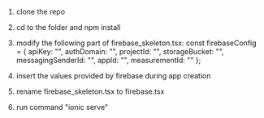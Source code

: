 1. clone the repo
2. cd to the folder and npm install
3.  modify the following part of firebase_skeleton.tsx:
    const firebaseConfig = {
    apiKey: "",
    authDomain: "",
    projectId: "",
    storageBucket: "",
    messagingSenderId: "",
    appId: "",
    measurementId: ""
};

4. insert the values provided by firebase during app creation
5. rename firebase_skeleton.tsx to firebase.tsx
6. run command "ionic serve"

